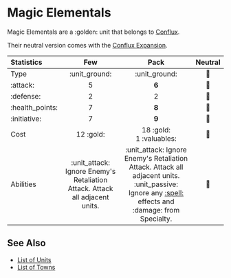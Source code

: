 # Magic Elementals

Magic Elementals are a :golden: unit that belongs to [Conflux](../towns/conflux.md).

Their neutral version comes with the [Conflux Expansion](../content.md).


| Statistics | Few | Pack | Neutral |
| :--- | :---: | :---: | :---: |
| Type | :unit_ground: | :unit_ground: | 🚧 |
| :attack: | 5 | **6** | 🚧 |
| :defense: | 2 | 2 | 🚧 |
| :health_points: | 7 | **8** | 🚧 |
| :initiative: | 7 | **9** | 🚧 |
| Cost | 12 :gold: | 18 :gold:<br>1 :valuables: | 🚧 |
| Abilities | :unit_attack: Ignore Enemy's Retaliation Attack. Attack all adjacent units. | :unit_attack: Ignore Enemy's Retaliation Attack. Attack all adjacent units. :unit_passive: Ignore any [:spell:](../spells.md) effects and :damage: from Specialty. | 🚧 |


## See Also

- [List of Units](../units.md)
- [List of Towns](../towns.md)
